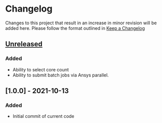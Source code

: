 # Changelog
Changes to this project that result in an increase in minor revision will be added here. Please follow the format outlined in [Keep a Changelog](http://keepachangelog.com/en/1.0.0/)

## [Unreleased]
### Added
- Ability to select core count
- Ability to submit batch jobs via Ansys parallel.

## [1.0.0] - 2021-10-13
### Added
- Initial commit of current code

[Unreleased]: https://github.com/UCO-HPC/buddy_ansys/compare/1.1.0...HEAD
